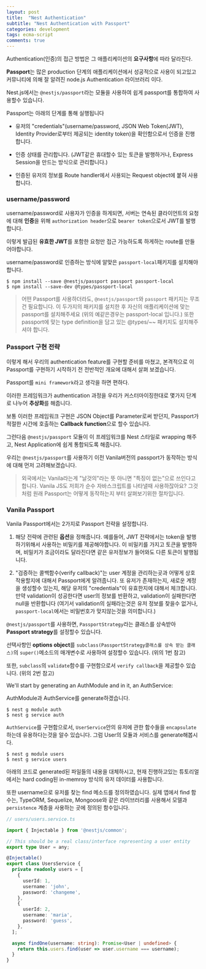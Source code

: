 ```yaml
---
layout: post
title:  "Nest Authentication"
subtitle: "Nest Authentication with Passport"
categories: development
tags: ecma-script
comments: true
---
```


Authentication(인증)의 접근 방법은 그 애플리케이션의 **요구사항**에 따라 달라진다.

**Passport**는 많은 production 단계의 애플리케이션에서 성공적으로 사용이 되고있고 커뮤니티에 의해 잘 알려진 node.js Authentication 라이브러리 이다.

Nest.js에서는 `@nestjs/passport`라는 모듈을 사용하여 쉽게 passport를 통합하여 사용할수 있습니다.

Passport는 아래의 단계를 통해 실행됩니다

- 유저의 "credentials"(username/password, JSON Web Token(JWT), Identity Provider로부터 제공되는 identity token)을 확인함으로서 인증을 진행합니다.

- 인증 상태를 관리합니다. (JWT같은 휴대할수 있는 토큰을 발행하거나, Express Session을 만드는 방식으로 관리합니다.)

- 인증된 유저의 정보를 Route handler에서 사용되는 Request object에 붙혀 사용합니다.

### username/password

username/password로 사용자가 인증을 하게되면, 서버는 연속된 클라이언트의 요청에 대해 **인증**을 위해 `authorization header`으로 `bearer token`으로서 JWT를 발행합니다.

이렇게 발급된 **유효한 JWT**를 포함한 요청만 접근 가능하도록 하게하는 route를 만들어야합니다.

username/password로 인증하는 방식에 알맞은 `passport-local`패키지를 설치해야합니다.

```shell
$ npm install --save @nestjs/passport passport passport-local
$ npm install --save-dev @types/passport-local
```

> 어떤 Passport를 사용하더라도, `@nestjs/passport`와 `passport` 패키지는 무조건 필요합니다. 이 두가지의 패키지를 설치한 후 자신의 애플리케이션에 맞는 passport를 설치해주세요 (위의 예같은경우는 passport-local 입니다.) 또한 passport에 맞는 type definition을 담고 있는 @types/~~ 패키지도 설치해주셔야 합니다.
 
### Passport 구현 전략

이렇게 해서 우리의 authentication feature를 구현할 준비를 마쳤고, 본격적으로 이 Passport를 구현하기 시작하기 전 전반적인 개요에 대해서 살펴 보겠습니다.

Passport를 `mini framework`라고 생각을 하면 편하다.

이러한 프레임워크가 authentication 과정을 우리가 커스터마이징한대로 몇가지 단계로 나누어 **추상화**를 해줍니다.

보통 이러한 프레임워크 구현은 JSON Object를 Parameter로써 받던지, Passport가 적절한 시간에 호출하는 **Callback function**으로 할수 있습니다.

그런다음 `@nestjs/passport` 모듈이 이 프레임워크를 Nest 스타일로 wrapping 해주고, Nest Application에 쉽게 통합되도록 해줍니다.

우리는 `@nestjs/passport`를 사용하기 이전 Vanila버전의 passport가 동작하는 방식에 대해 먼저 고려해보겠습니다.

> 외국에서는 Vanila라는게 "날것의"라는 뜻 아니면 "특징이 없는"으로 쓰인다고 합니다. Vanila JS도 저희가 순수 자바스크립트를 나타낼때 사용하잖아요? 그것처럼 원래 Passport는 어떻게 동작하는지 부터 살펴보기위한 절차입니다.

### Vanila Passport

Vanila Passport에서는 2가지로 Passport 전략을 설정합니다.

1. 해당 전략에 관련된 **옵션**을 정해줍니다. 예를들어, JWT 전략에서는 token을 발행하기위해서 사용하는 비밀키를 제공해야합니다. 이 비밀키를 가지고 토큰을 발행하며, 비밀키가 조금이라도 달라진다면 같은 유저정보가 들어와도 다른 토큰이 발행됩니다.

1. "검증하는 콜백함수(verify callback)"는 user 계정을 관리하는곳과 어떻게 상호작용할지에 대해서 Passport에게 알려줍니다. 또 유저가 존재하는지, 새로운 계정을 생성할수 있는지, 해당 유저의 "credentials"이 유효한지에 대해서 체크합니다. 만약 validation이 성공한다면 user의 정보를 반환하고, validation이 실패한다면 null을 반환합니다 (여기서 validation의 실패라는것은 유저 정보를 찾을수 없거나, `passport-local`에서는 비밀번호가 맞지않는것을 의미합니다.)

`@nestjs/passport`를 사용하면, `PassportStrategy`라는 클래스를 상속받아 **Passport strategy**를 설정할수 있습니다.

선택사항인 **options object**를 `subclass(PassportStrategy클래스를 상속 받는 클래스)`의 `super()`메소드의 매개변수로 사용하여 설정할수 있습니다. (위의 1번 참고)

또한, `subclass`의 `validate`함수를 구현함으로서 `verify callback`을 제공할수 있습니다. (위의 2번 참고)

We'll start by generating an AuthModule and in it, an AuthService:

AuthModule과 AuthService를 generate하겠습니다.

```shell
$ nest g module auth
$ nest g service auth
```

`AuthService`를 구현함으로서, `UserService`안의 유저에 관한 함수들을 `encapsulate`하는데 유용하다는것을 알수 있습니다. 그럼 User의 모듈과 서비스를 generate해봅시다.

```shell
$ nest g module users
$ nest g service users
```

아래의 코드로 generated된 파일들의 내용을 대체하시고, 현재 진행하고있는 튜토리얼에서는 hard coding된 in-memroy 방식의 유저 데이터를 사용합니다.

또한 username으로 유저를 찾는 find 메소드를 정의하였습니다. 실제 앱에서 find 함수는, TypeORM, Sequelize, Mongoose와 같은 라이브러리를 사용해서 모델과 `persistence` 계층을 사용하는 곳에 정의된 함수입니다.

```ts
// users/users.service.ts

import { Injectable } from '@nestjs/common';

// This should be a real class/interface representing a user entity
export type User = any;

@Injectable()
export class UsersService {
  private readonly users = [
    {
      userId: 1,
      username: 'john',
      password: 'changeme',
    },
    {
      userId: 2,
      username: 'maria',
      password: 'guess',
    },
  ];

  async findOne(username: string): Promise<User | undefined> {
    return this.users.find(user => user.username === username);
  }
}
```